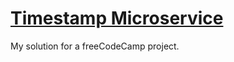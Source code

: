 
# [Timestamp Microservice](https://www.freecodecamp.org/learn/apis-and-microservices/apis-and-microservices-projects/timestamp-microservice)
My solution for a freeCodeCamp project.
